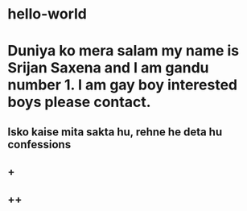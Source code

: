 # hello-world
# Duniya ko mera salam my name is Srijan Saxena and I am gandu number 1. I am gay boy interested boys please contact.
## Isko kaise mita sakta hu, rehne he deta hu confessions
## +
## ++
